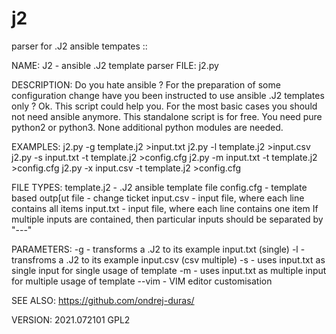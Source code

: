 # j2
parser for .J2 ansible tempates
::

NAME: J2 - ansible .J2 template parser
FILE: j2.py

DESCRIPTION:
  Do you hate ansible ?
  For the preparation of some configuration 
  change have you been instructed to use 
  ansible .J2 templates only ?
  Ok. This script could help you.
  For the most basic cases you should 
  not need ansible anymore.
  This standalone script is for free.
  You need pure python2 or python3.
  None additional python modules are needed.

EXAMPLES:
  j2.py -g template.j2 >input.txt
  j2.py -l template.j2 >input.csv
  j2.py -s input.txt -t template.j2 >config.cfg
  j2.py -m input.txt -t template.j2 >config.cfg
  j2.py -x input.csv -t template.j2 >config.cfg

FILE TYPES:
  template.j2 - .J2 ansible template file
  config.cfg  - template based outp[ut file - change ticket
  input.csv   - input file, where each line contains all items
  input.txt   - input file, where each line contains one item
                If multiple inputs are contained, then
                particular inputs should be separated by "---"
    
PARAMETERS:
  -g - transforms a .J2 to its example input.txt (single)
  -l - transfroms a .J2 to its example input.csv (csv multiple)
  -s - uses input.txt as single input for single usage of template
  -m - uses input.txt as multiple input for multiple usage of template
  --vim - VIM editor customisation

SEE ALSO:
  https://github.com/ondrej-duras/

VERSION: 2021.072101 GPL2

